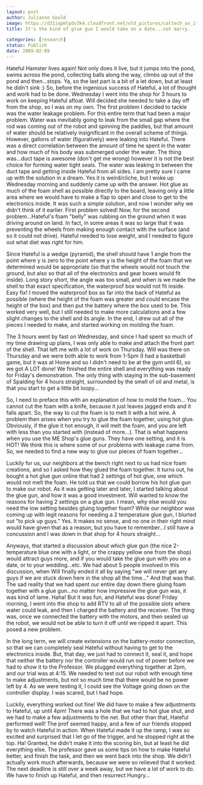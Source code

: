 ```yaml
---
layout: post
author: Julianne Gould
image: https://d31japmlpdv3k4.cloudfront.net/old_pictures/caltech_as_it_happens/6a0105349b8251970b011168546a2e970c.jpg
title: It's the kind of glue gun I would take on a date...not marry.

categories: [research]
status: Publish
date: 2009-02-09
---
```



Hateful Hamster lives again! Not only does it live, but it jumps into the pond, swims across the pond, collecting balls along the way, climbs up out of the pond and then...stops. Ya, so the last part is a bit of a let down, but at least he didn't sink :)
So, before the ingenious success of Hateful, a lot of thought and work had to be done. Wednesday I went into the shop for 3 hours to work on keeping Hateful afloat. Will decided she needed to take a day off from the shop, so I was on my own. The first problem I decided to tackle was the water leakage problem. For this entire term that had been a major problem. Water was inevitably going to leak from the small gap where the rod was coming out of the robot and spinning the paddles, but that amount of water should be relatively insignificant in the overall scheme of things. However, gallons of water (figuratively) were leaking into Hateful. There was a direct correlation between the amount of time he spent in the water and how much of his body was submerged under the water. The thing was...duct tape is awesome (don't get me wrong) however it is not the best choice for forming water tight seals. The water was leaking in between the duct tape and getting inside Hateful from all sides. 
I am pretty sure I came up with the solution in a dream. Yes it is weird/cliche, but I woke up Wednesday morning and suddenly came up with the answer. Hot glue as much of the foam shell as possible directly to the board, leaving only a little area where we would have to make a flap to open and close to get to the electronics inside. It was such a simple solution, and now I wonder why we didn't think of it earlier. First problem solved!
Now, for the second problem...Hateful's foam "belly" was rubbing on the ground when it was driving around on land. In fact, in some areas it was so large that it was preventing the wheels from making enough contact with the surface (and so it could not drive). Hateful needed to lose weight, and I needed to figure out what diet was right for him.

Since Hateful is a wedge (pyramid), the shell should have 1 angle from the point where y is zero to the point where y is the height of the foam that we determined would be appropriate (so that the wheels would not touch the ground, but also so that all of the electronics and gear boxes would fit inside). Long story short, the angle was too small, and when is we made the shell to that exact specification, the waterproof box would not fit inside. Easy fix! I moved the waterproof box as far into the back of Hateful as possible (where the height of the foam was greater and could encase the height of the box) and then put the battery where the box used to be. This worked very well, but I still needed to make more calculations and a few slight changes to the shell and its angle. In the end, I drew out all of the pieces I needed to make, and started working on molding the foam.

The 3 hours went by fast on Wednesday, and since I had spent so much of my time drawing up plans, I was only able to make and attach the front part of the shell. That left me with a lot of work on Thursday. Will was there on Thursday and we were both able to work from 1-5pm (I had a basketball game, but it was at Home and so I didn't need to be at the gym until 6), so we got A LOT done! We finished the entire shell and everything was ready for Friday's demonstration. The only thing with staying in the sub-basement of Spalding for 4 hours straight, surrounded by the smell of oil and metal, is that you start to get a little bit loopy...

So, I need to preface this with an explanation of how to mold the foam... You cannot cut the foam with a knife, because it just leaves jagged ends and it falls apart. So, the way to cut the foam is to melt it with a hot wire. A problem then arises when you try to glue the foam together, using hot glue. Obviously, if the glue it hot enough, it will melt the foam, and you are left with less than you started with (instead of more...). That is what happens when you use the ME Shop's glue guns. They have one setting, and it is HOT! We think this is where some of our problems with leakage came from. So, we needed to find a new way to glue our pieces of foam together...

Luckily for us, our neighbors at the bench right next to us had nice foam creations, and so I asked how they glued the foam together. It turns out, he bought a hot glue gun online that had 2 settings of hot glue, one which would not melt the foam. He told us that we could borrow his hot glue gun to make our robot. As it was getting later and later, I started talking about the glue gun, and how it was a good investment. Will wanted to know the reasons for having 2 settings on a glue gun. I mean, why else would you need the low setting besides gluing together foam? While our neighbor was coming up with legit reasons for needing a 2 temperature glue gun, I blurted out "to pick up guys." Yes. It makes no sense, and no one in their right mind would have given that as a reason, but you have to remember...I still have a concussion and I was down in that shop for 4 hours straight...

Anyways, that started a discussion about which glue gun (the nice 2-temperature blue one with a light, or the crappy yellow one from the shop) would attract guys more, and if you would take the glue gun with you on a date, or to your wedding...etc. We had about 5 people involved in this discussion, when Will finally ended it all by saying "we will never get any guys if we are stuck down here in the shop all the time..." And that was that. The sad reality that we had spent our entire day down there gluing foam together with a glue gun...no matter how impressive the glue gun was, it was kind of lame. Haha! But it was fun, and Hateful was done!
Friday morning, I went into the shop to add RTV to all of the possible slots where water could leak, and then I charged the battery and the receiver. The thing was, once we connected the battery with the motors, and then sealed up the robot, we would not be able to turn it off until we ripped it apart. This posed a new problem.

In the long term, we will create extensions on the battery-motor connection, so that we can completely seal Hateful without having to get to the electronics inside. But, that day, we just had to connect it, seal it, and hope that neither the battery nor the controller would run out of power before we had to show it to the Professor. We plugged everything together at 2pm, and our trial was at 4:15. We needed to test out our robot with enough time to make adjustments, but not so much time that there would be no power left by 4. As we were testing it, I could see the Voltage going down on the controller display. I was scared, but I had hope.

Luckily, everything worked out fine! We did have to make a few adjustments to Hateful, up until 4pm! There was a hole that we had to hot glue shut, and we had to make a few adjustments to the net. But other than that, Hateful performed well! The prof seemed happy, and a few of our friends stopped by to watch Hateful in action. When Hateful made it up the ramp, I was so excited and surprised that I let go of the trigger, and he stopped right at the top. Ha!
 Granted, he didn't make it into the scoring bin, but at least he did everything else. The professor gave us some tips on how to make Hateful better, and finish the task, and then we went back into the shop. We didn't actually work much afterwards, because we were so relieved that it worked. The next deadline is still over a week away, but we have a lot of work to do. We have to finish up Hateful, and then resurrect Hungry...

